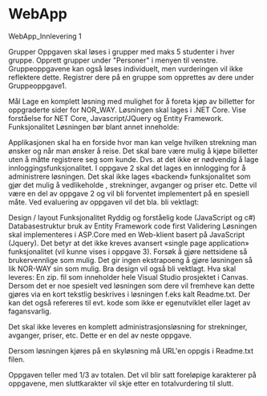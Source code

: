 # WebApp
WebApp_Innlevering 1

Grupper
Oppgaven skal løses i grupper med maks 5 studenter i hver gruppe. Opprett grupper under "Personer" i menyen til venstre. Gruppeoppgavene kan også løses individuelt, men vurderingen vil ikke reflektere dette. Registrer dere på en gruppe som opprettes av dere under Gruppeoppgave1.

Mål
Lage en komplett løsning med mulighet for å foreta kjøp av billetter for oppgraderte sider for NOR_WAY.
Løsningen skal lages i .NET Core.
Vise forståelse for NET Core, Javascript/JQuery og Entity Framework.
Funksjonalitet
Løsningen bør blant annet inneholde:

Applikasjonen skal ha en forside hvor man kan velge hvilken strekning man ønsker og når man ønsker å reise.
Det skal bare være mulig å kjøpe billetter uten å måtte registrere seg som kunde. Dvs. at det ikke er nødvendig å lage innloggingsfunksjonalitet. I oppgave 2 skal det lages en innlogging for å administrere løsningen.
Det skal ikke lages «backend» funksjonalitet som gjør det mulig å vedlikeholde , strekninger,  avganger og priser etc. Dette vil være en del av oppgave 2 og vil bli forventet implementert på en spesiell måte.
Ved evaluering av oppgaven vil det bla. bli vektlagt:

Design / layout
Funksjonalitet
Ryddig og forståelig kode (JavaScript og c#)
Databasestruktur bruk av Entity Framework code first
Validering
Løsningen skal implementeres i ASP.Core med en Web-klient basert på JavaScript (Jquery). Det betyr at det ikke kreves avansert «single page application» funksjonalitet (vil kunne vises i oppgave 3).
Forsøk å gjøre nettsidene så brukervennlige som mulig. Det gir ingen ekstrapoeng å gjøre løsningen så lik NOR-WAY sin som mulig.  Bra design vil også bli vektlagt.
Hva skal leveres:
En zip. fil som inneholder hele Visual Studio prosjektet i Canvas. Dersom det er noe spesielt ved løsningen som dere vil fremheve kan dette gjøres via en kort tekstlig beskrives i løsningen f.eks kalt Readme.txt. Der kan det også refereres til evt. kode som ikke er egenutviklet eller laget av fagansvarlig.

Det skal ikke leveres en komplett administrasjonsløsning for strekninger, avganger,  priser, etc. Dette er en del av neste oppgave.

Dersom løsningen kjøres på en skyløsning må URL'en oppgis i Readme.txt filen.

 

Oppgaven teller med 1/3 av totalen. Det vil blir satt foreløpige karakterer på oppgavene, men sluttkarakter vil skje etter en totalvurdering til slutt.
